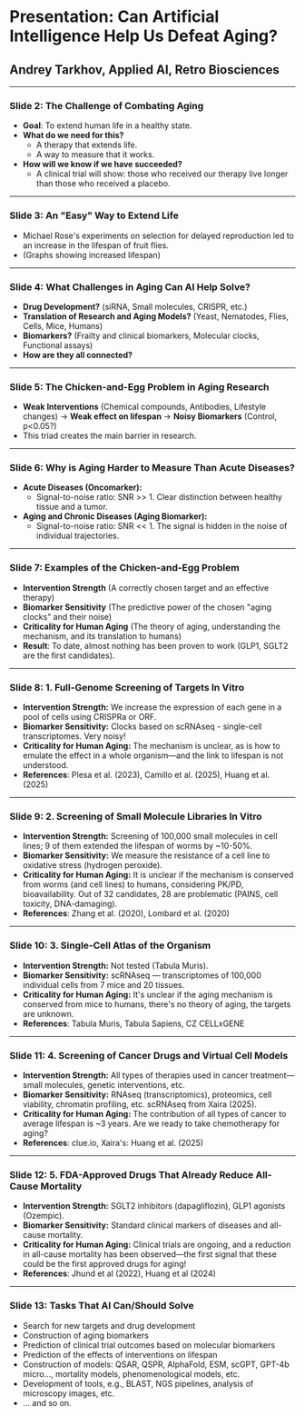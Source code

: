 # Presentation: Can Artificial Intelligence Help Us Defeat Aging?
## Andrey Tarkhov, Applied AI, Retro Biosciences

---

### Slide 2: The Challenge of Combating Aging
- **Goal**: To extend human life in a healthy state.
- **What do we need for this?**
  - A therapy that extends life.
  - A way to measure that it works.
- **How will we know if we have succeeded?**
  - A clinical trial will show: those who received our therapy live longer than those who received a placebo.

---

### Slide 3: An "Easy" Way to Extend Life
- Michael Rose's experiments on selection for delayed reproduction led to an increase in the lifespan of fruit flies.
- (Graphs showing increased lifespan)

---

### Slide 4: What Challenges in Aging Can AI Help Solve?
- **Drug Development?** (siRNA, Small molecules, CRISPR, etc.)
- **Translation of Research and Aging Models?** (Yeast, Nematodes, Flies, Cells, Mice, Humans)
- **Biomarkers?** (Frailty and clinical biomarkers, Molecular clocks, Functional assays)
- **How are they all connected?**

---

### Slide 5: The Chicken-and-Egg Problem in Aging Research
- **Weak Interventions** (Chemical compounds, Antibodies, Lifestyle changes) -> **Weak effect on lifespan** -> **Noisy Biomarkers** (Control, p<0.05?)
- This triad creates the main barrier in research.

---

### Slide 6: Why is Aging Harder to Measure Than Acute Diseases?
- **Acute Diseases (Oncomarker):**
  - Signal-to-noise ratio: SNR >> 1. Clear distinction between healthy tissue and a tumor.
- **Aging and Chronic Diseases (Aging Biomarker):**
  - Signal-to-noise ratio: SNR << 1. The signal is hidden in the noise of individual trajectories.

---

### Slide 7: Examples of the Chicken-and-Egg Problem
- **Intervention Strength** (A correctly chosen target and an effective therapy)
- **Biomarker Sensitivity** (The predictive power of the chosen "aging clocks" and their noise)
- **Criticality for Human Aging** (The theory of aging, understanding the mechanism, and its translation to humans)
- **Result**: To date, almost nothing has been proven to work (GLP1, SGLT2 are the first candidates).

---

### Slide 8: 1. Full-Genome Screening of Targets In Vitro
- **Intervention Strength:** We increase the expression of each gene in a pool of cells using CRISPRa or ORF.
- **Biomarker Sensitivity:** Clocks based on scRNAseq - single-cell transcriptomes. Very noisy!
- **Criticality for Human Aging:** The mechanism is unclear, as is how to emulate the effect in a whole organism—and the link to lifespan is not understood.
- **References**: Plesa et al. (2023), Camillo et al. (2025), Huang et al. (2025)

---

### Slide 9: 2. Screening of Small Molecule Libraries In Vitro
- **Intervention Strength:** Screening of 100,000 small molecules in cell lines; 9 of them extended the lifespan of worms by ~10-50%.
- **Biomarker Sensitivity:** We measure the resistance of a cell line to oxidative stress (hydrogen peroxide).
- **Criticality for Human Aging:** It is unclear if the mechanism is conserved from worms (and cell lines) to humans, considering PK/PD, bioavailability. Out of 32 candidates, 28 are problematic (PAINS, cell toxicity, DNA-damaging).
- **References**: Zhang et al. (2020), Lombard et al. (2020)

---

### Slide 10: 3. Single-Cell Atlas of the Organism
- **Intervention Strength:** Not tested (Tabula Muris).
- **Biomarker Sensitivity:** scRNAseq — transcriptomes of 100,000 individual cells from 7 mice and 20 tissues.
- **Criticality for Human Aging:** It's unclear if the aging mechanism is conserved from mice to humans, there's no theory of aging, the targets are unknown.
- **References**: Tabula Muris, Tabula Sapiens, CZ CELLxGENE

---

### Slide 11: 4. Screening of Cancer Drugs and Virtual Cell Models
- **Intervention Strength:** All types of therapies used in cancer treatment—small molecules, genetic interventions, etc.
- **Biomarker Sensitivity:** RNAseq (transcriptomics), proteomics, cell viability, chromatin profiling, etc. scRNAseq from Xaira (2025).
- **Criticality for Human Aging:** The contribution of all types of cancer to average lifespan is ~3 years. Are we ready to take chemotherapy for aging?
- **References**: clue.io, Xaira's: Huang et al. (2025)

---

### Slide 12: 5. FDA-Approved Drugs That Already Reduce All-Cause Mortality
- **Intervention Strength:** SGLT2 inhibitors (dapagliflozin), GLP1 agonists (Ozempic).
- **Biomarker Sensitivity:** Standard clinical markers of diseases and all-cause mortality.
- **Criticality for Human Aging:** Clinical trials are ongoing, and a reduction in all-cause mortality has been observed—the first signal that these could be the first approved drugs for aging!
- **References**: Jhund et al (2022), Huang et al (2024)

---

### Slide 13: Tasks That AI Can/Should Solve
- Search for new targets and drug development
- Construction of aging biomarkers
- Prediction of clinical trial outcomes based on molecular biomarkers
- Prediction of the effects of interventions on lifespan
- Construction of models: QSAR, QSPR, AlphaFold, ESM, scGPT, GPT-4b micro..., mortality models, phenomenological models, etc.
- Development of tools, e.g., BLAST, NGS pipelines, analysis of microscopy images, etc.
- ... and so on.